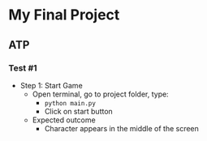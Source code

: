 # My Final Project

## ATP

### Test #1

- Step 1: Start Game
    - Open terminal, go to project folder, type:
        - ```python main.py```
         - Click on start button
    - Expected outcome
        - Character appears in the middle of the screen